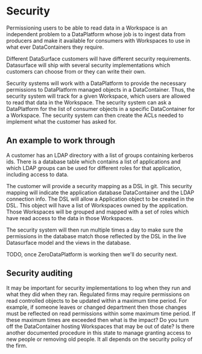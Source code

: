 # Security

Permissioning users to be able to read data in a Workspace is an independent problem to a DataPlatform whose job is to ingest data from producers and make it available for consumers with Workspaces to use in what ever DataContainers they require.

Different DataSurface customers will have different security requirements. Datasurface will ship with several security implementations which customers can choose from or they can write their own.

Security systems will work with a DataPlatform to provide the necessary permissions to DataPlatform managed objects in a DataContainer. Thus, the security system will track for a given Workspace, which users are allowed to read that data in the Workspace. The security system can ask a DataPlatform for the list of consumer objects in a specific DataContainer for a Workspace. The security system can then create the ACLs needed to implement what the customer has asked for.

## An example to work through

A customer has an LDAP directory with a list of groups containing kerberos ids. There is a database table which contains a list of applications and which LDAP groups can be used for different roles for that application, including access to data.

The customer will provide a security mapping as a DSL in git. This security mapping will indicate the application database DataContainer and the LDAP connection info. The DSL will allow a Application object to be created in the DSL. This object will have a list of Workspaces owned by the application. Those Workspaces will be grouped and mapped with a set of roles which have read access to the data in those Workspaces.

The security system will then run multiple times a day to make sure the permissions in the database match those reflected by the DSL in the live Datasurface model and the views in the database.

TODO, once ZeroDataPlatform is working then we'll do security next.

## Security auditing

It may be important for security implementations to log when they run and what they did when they ran. Regulated firms may require permissions on read controlled objects to be updated within a maximum time period. For example, if someone leaves or changed department then those changes must be reflected on read permissions within some maximum time period. If these maximum times are exceeded then what is the impact? Do you turn off the DataContainer hosting Workspaces that may be out of date? Is there another documented procedure in this state to manage granting access to new people or removing old people. It all depends on the security policy of the firm.